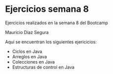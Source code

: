 # Ejercicios semana 8

Ejercicios realizados en la semana 8 del Bootcamp

Mauricio Díaz Segura

Aquí se encuentran los siguientes ejericicios:

* Ciclos en Java
* Arreglos en Java
* Colecciones en Java
* Estructuras de control en Java
